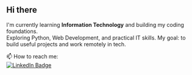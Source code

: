 ## Hi there

I'm currently learning **Information Technology** and building my coding foundations.  
Exploring Python, Web Development, and practical IT skills. 
My goal: to build useful projects and work remotely in tech.

📫 How to reach me:  
[![LinkedIn Badge](https://img.shields.io/badge/-Nabeela%20Shahzeen-blue?style=flat-square&logo=Linkedin&logoColor=white)](https://www.linkedin.com/in/nabeela-shahzeen-1a9364325)
